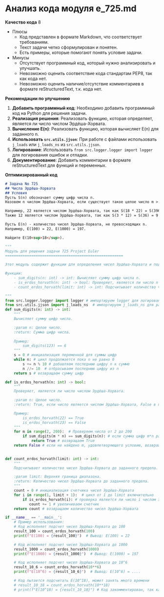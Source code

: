 # Анализ кода модуля e_725.md

**Качество кода**
8
- Плюсы
    -  Код представлен в формате Markdown, что соответствует требованиям.
    -  Текст задачи четко сформулирован и понятен.
    -  Есть примеры, которые помогают понять условие задачи.
- Минусы
    -  Отсутствует программный код, который нужно анализировать и улучшать. 
    -  Невозможно оценить соответствие кода стандартам PEP8, так как кода нет.
    -  Невозможно оценить наличие/отсутствие комментариев в формате reStructuredText, т.к. кода нет.

**Рекомендации по улучшению**

1.  **Добавить программный код**: Необходимо добавить программный код на Python для решения задачи. 
2.  **Реализация решения**:  Реализовать функцию, которая определяет, является ли число числом Эрдёша-Хорвата.
3.  **Вычисление E(n)**: Реализовать функцию, которая вычисляет E(n) для заданного n.
4.  **Использовать `src.utils.jjson`**: При работе с файлами использовать `j_loads` или `j_loads_ns` из `src.utils.jjson`.
5.  **Логирование**: Использовать `from src.logger.logger import logger` для логирования ошибок и отладки.
6.  **Документирование**: Добавить комментарии в формате reStructuredText для функций и переменных.

**Оптимизированный код**

```markdown
# Задача No 725
## Числа Эрдёша-Хорвата
## Условия
Пусть S(n) обозначает сумму цифр числа n.
Назовем n числом Эрдёша-Хорвата, если существует такое целое число m > 1, что S(m * n) = S(n).

Например, 22 является числом Эрдёша-Хорвата, так как S(18 * 22) = S(396) = 18 и S(22) = 4, но S(4 * 22) = S(88) = 16.
Также 12 является числом Эрдёша-Хорвата, так как S(3 * 12) = S(36) = 9 и S(12) = 3.

Пусть E(n) - количество чисел Эрдёша-Хорвата, не превосходящих n.
Например, E(100) = 22, E(1000) = 197.

Найдите E(10<sup>18</sup>).

```
```python
"""
Модуль для решения задачи 725 Project Euler
======================================================

Этот модуль содержит функции для определения чисел Эрдёша-Хорвата и подсчета их количества.

Функции:
    - sum_digits(n: int) -> int: Вычисляет сумму цифр числа n.
    - is_erdos_horvath(n: int) -> bool: Проверяет, является ли число n числом Эрдёша-Хорвата.
    - count_erdos_horvath(limit: int) -> int: Подсчитывает количество чисел Эрдёша-Хорвата до заданного предела.

"""
from src.logger.logger import logger # импортируем logger для логирования
from src.utils.jjson import j_loads_ns  # импортируем j_loads_ns для работы с json
def sum_digits(n: int) -> int:
    """
    Вычисляет сумму цифр числа.

    :param n: Целое число.
    :return: Сумма цифр числа.
    
    Пример:
        sum_digits(123) == 6
    """
    s = 0 # инициализация переменной для суммы цифр
    while n: # цикл продолжается пока n не равно 0
        s += n % 10 # добавляем последнюю цифру n к сумме
        n //= 10  # отбрасываем последнюю цифру из n
    return s # возвращаем сумму цифр

def is_erdos_horvath(n: int) -> bool:
    """
    Проверяет, является ли число числом Эрдёша-Хорвата.

    :param n: Целое число.
    :return: True, если число является числом Эрдёша-Хорвата, False в противном случае.

    Пример:
        is_erdos_horvath(22) == True
        is_erdos_horvath(23) == False
    """
    for m in range(2, 200):  # Проверяем числа от 2 до 200
        if sum_digits(m * n) == sum_digits(n): # если сумма цифр m*n равна сумме цифр n
            return True # возвращаем True
    return False # если не найдено m, удовлетворяющего условию, возвращаем False
    

def count_erdos_horvath(limit: int) -> int:
    """
    Подсчитывает количество чисел Эрдёша-Хорвата до заданного предела.

    :param limit: Верхняя граница диапазона.
    :return: Количество чисел Эрдёша-Хорвата до заданного предела.
    """
    count = 0 # инициализация счетчика чисел Эрдёша-Хорвата
    for i in range(1, limit + 1):  # цикл от 1 до limit включительно
        if is_erdos_horvath(i): # проверка является ли число i числом Эрдёша-Хорвата
           count += 1 # увеличиваем счетчик
    return count # возвращаем количество чисел Эрдёша-Хорвата

if __name__ == '__main__':
    # Пример использования:
    # Код исполняет подсчет чисел Эрдёша-Хорвата до 100
    result_100 = count_erdos_horvath(100)
    print(f"E(100) = {result_100}")  # Вывод: E(100) = 22

    # Код исполняет подсчет чисел Эрдёша-Хорвата до 1000
    result_1000 = count_erdos_horvath(1000)
    print(f"E(1000) = {result_1000}")  # Вывод: E(1000) = 197

    # Код исполняет подсчет чисел Эрдёша-Хорвата до 10^6
    result_10_6 = count_erdos_horvath(10**6)
    print(f"E(10^6) = {result_10_6}")  # Вывод: E(10^6) = ....

    # Код пытается подсчитать E(10^18), может занять много времени
    # result_10_18 = count_erdos_horvath(10**18)
    # print(f"E(10^18) = {result_10_18}") # Код закомментирован, так как вычисление для 10^18 займет много времени.

```